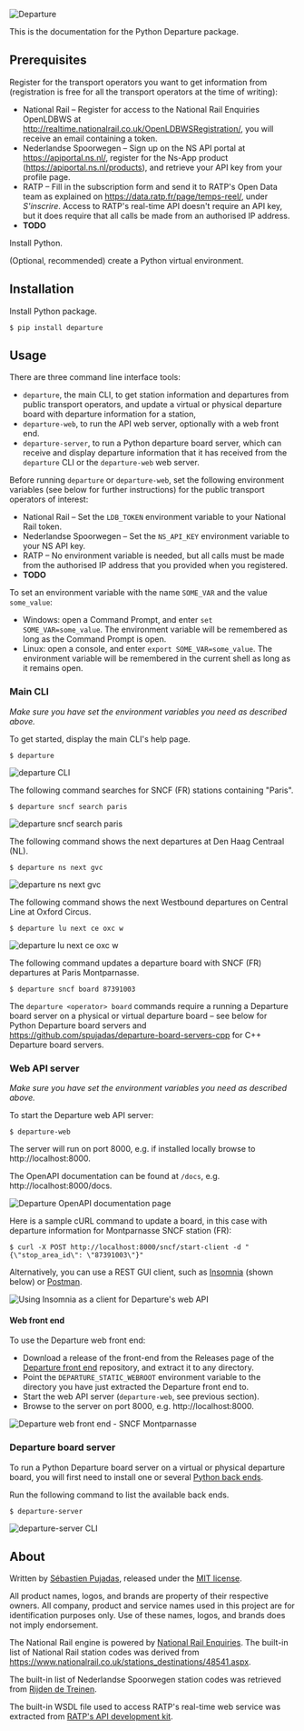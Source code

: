 ![Departure](https://user-images.githubusercontent.com/930566/95666191-9da79d00-0b57-11eb-9059-afe446d07ed9.png)

This is the documentation for the Python Departure package.



## Prerequisites

Register for the transport operators you want to get information from (registration is free for all the transport operators at the time of writing):

- National Rail –  Register for access to the National Rail Enquiries OpenLDBWS at http://realtime.nationalrail.co.uk/OpenLDBWSRegistration/, you will receive an email containing a token.
- Nederlandse Spoorwegen – Sign up on the NS API portal at https://apiportal.ns.nl/, register for the Ns-App product (https://apiportal.ns.nl/products), and retrieve your API key from your profile page.
- RATP – Fill in the subscription form and send it to RATP's Open Data team as explained on https://data.ratp.fr/page/temps-reel/, under *S'inscrire*. Access to RATP's real-time API doesn't require an API key, but it does require that all calls be made from an authorised IP address.
- **TODO**



Install Python.

(Optional, recommended) create a Python virtual environment.



## Installation

Install Python package.


```
$ pip install departure
```

  

## Usage

There are three command line interface tools:

- `departure`, the main CLI, to get station information and departures from public transport operators, and update a virtual or physical departure board with departure information for a station,
- `departure-web`, to run the API web server, optionally with a web front end.
- `departure-server`, to run a Python departure board server, which can receive and display departure information that it has received from the `departure` CLI or the `departure-web` web server.



Before running `departure` or `departure-web`, set the following environment variables (see below for further instructions) for the public transport operators of interest:

- National Rail – Set the `LDB_TOKEN` environment variable to your National Rail token.
- Nederlandse Spoorwegen – Set the `NS_API_KEY` environment variable to your NS API key.
- RATP – No environment variable is needed, but all calls must be made from the authorised IP address that you provided when you registered.
- **TODO**



To set an environment variable with the name `SOME_VAR` and the value `some_value`:

- Windows: open a Command Prompt, and enter `set SOME_VAR=some_value`. The environment variable will be remembered as long as the Command Prompt is open.
- Linux: open a console, and enter `export SOME_VAR=some_value`. The environment variable will be remembered in the current shell as long as it remains open.



### Main CLI

*Make sure you have set the environment variables you need as described above.*

To get started, display the main CLI's help page.

```
$ departure
```

![departure CLI](images/departure-cli.svg)



The following command searches for SNCF (FR) stations containing "Paris".

```
$ departure sncf search paris
```

![departure sncf search paris](images/departure-sncf-search-paris.svg)



The following command shows the next departures at Den Haag Centraal (NL).

```
$ departure ns next gvc
```

![departure ns next gvc](images/departure-ns-next-gvc.svg)



The following command shows the next Westbound departures on Central Line at Oxford Circus.

```
$ departure lu next ce oxc w
```

![departure lu next ce oxc w](images/departure-lu-next.svg)



The following command updates a departure board with SNCF (FR) departures at Paris Montparnasse.

```
$ departure sncf board 87391003
```

The `departure <operator> board` commands require a running a Departure board server on a physical or virtual departure board – see below for Python Departure board servers and https://github.com/spujadas/departure-board-servers-cpp for C++ Departure board servers.



### Web API server

*Make sure you have set the environment variables you need as described above.*

To start the Departure web API server:

```
$ departure-web
```

The server will run on port 8000, e.g. if installed locally browse to http://localhost:8000.



The OpenAPI documentation can be found at `/docs`, e.g. http://localhost:8000/docs.

![Departure OpenAPI documentation page](images/departure-web-fastapi-doc.png)



Here is a sample cURL command to update a board, in this case with departure information for Montparnasse SNCF station (FR):

```
$ curl -X POST http://localhost:8000/sncf/start-client -d "{\"stop_area_id\": \"87391003\"}"
```



Alternatively, you can use a REST GUI client, such as [Insomnia](https://insomnia.rest/) (shown below) or [Postman](https://www.postman.com/).

![Using Insomnia as a client for Departure's web API](images/insomnia-departure-lu.gif)



#### Web front end

To use the Departure web front end:

- Download a release of the front-end from the Releases page of the [Departure front end](https://github.com/spujadas/departure-front-end) repository, and extract it to any directory.
- Point the `DEPARTURE_STATIC_WEBROOT` environment variable to the directory you have just extracted the Departure front end to.
- Start the web API server (`departure-web`, see previous section).
- Browse to the server on port 8000, e.g. http://localhost:8000.

![Departure web front end - SNCF Montparnasse](images/departure-web-sncf-montparnasse.gif)



### Departure board server

To run a Python Departure board server on a virtual or physical departure board, you will first need to install one or several [Python back ends](https://github.com/spujadas/departure-board-servers-python).

Run the following command to list the available back ends.

```
$ departure-server
```

![departure-server CLI](images/departure-server.svg)



## About

Written by [Sébastien Pujadas](https://pujadas.net/), released under the [MIT license](https://github.com/spujadas/departure-python/blob/master/LICENSE).

All product names, logos, and brands are property of their respective owners. All company, product and service names used in this project are for identification purposes only. Use of these names, logos, and brands does not imply endorsement.

The National Rail engine is powered by [National Rail Enquiries](https://www.nationalrail.co.uk/). The built-in list of National Rail station codes was derived from https://www.nationalrail.co.uk/stations_destinations/48541.aspx.

The built-in list of Nederlandse Spoorwegen station codes was retrieved from [Rijden de Treinen](https://www.rijdendetreinen.nl/over/open-data).

The built-in WSDL file used to access RATP's real-time web service was extracted from [RATP's API development kit](https://data.ratp.fr/page/temps-reel/).

